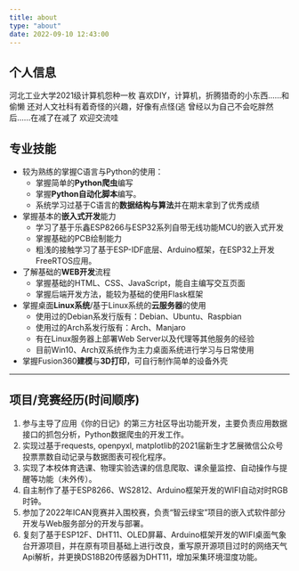 ```yaml
---
title: about
type: "about"
date: 2022-09-10 12:43:00
---
```


## 个人信息
河北工业大学2021级计算机怨种一枚
喜欢DIY，计算机，折腾猎奇的小东西……和偷懒
还对人文社科有着奇怪的兴趣，好像有点怪(逃
曾经以为自己不会吃胖然后……在减了在减了
欢迎交流哇
## 专业技能
- 较为熟练的掌握C语言与Python的使用：
  - 掌握简单的**Python爬虫**编写
  - 掌握**Python自动化脚本**编写。
  - 系统学习过基于C语言的**数据结构与算法**并在期末拿到了优秀成绩
- 掌握基本的**嵌入式开发**能力
  - 学习了基于乐鑫ESP8266与ESP32系列自带无线功能MCU的嵌入式开发
  - 掌握基础的PCB绘制能力
  - 粗浅的接触学习了基于ESP-IDF底层、Arduino框架，在ESP32上开发FreeRTOS应用。
- 了解基础的**WEB开发**流程
  - 掌握基础的HTML、CSS、JavaScript，能自主编写交互页面
  - 掌握后端开发方法，能较为基础的使用Flask框架
- 掌握桌面**Linux系统**/基于Linux系统的**云服务器**的使用
  - 使用过的Debian系发行版有：Debian、Ubuntu、Raspbian
  - 使用过的Arch系发行版有：Arch、Manjaro
  - 有在Linux服务器上部署Web Server以及代理等其他服务的经验
  - 目前Win10、Arch双系统作为主力桌面系统进行学习与日常使用
- 掌握Fusion360**建模**与**3D打印**，可自行制作简单的设备外壳

<hr>

## 项目/竞赛经历(时间顺序)
1. 参与主导了应用《你的日记》的第三方社区导出功能开发，主要负责应用数据接口的抓包分析，Python数据爬虫的开发工作。
2. 实现过基于requests, openpyxl, matplotlib的2021届新生才艺展微信公众号投票票数自动记录与数据图表可视化程序。
3. 实现了本校体育选课、物理实验选课的信息爬取、课余量监控、自动操作与提醒等功能（未外传）。
4. 自主制作了基于ESP8266、WS2812、Arduino框架开发的WIFI自动对时RGB时钟。
5. 参加了2022年ICAN竞赛并入围校赛，负责“智云绿宝”项目的嵌入式软件部分开发与Web服务部分的开发与部署。
6. 复刻了基于ESP12F、DHT11、OLED屏幕、Arduino框架开发的WIFI桌面气象台开源项目，并在原有项目基础上进行改良，重写原开源项目过时的网络天气Api解析，并更换DS18B20传感器为DHT11，增加采集环境湿度功能。


